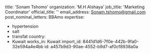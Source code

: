 title: 'Sonam Tshomo'
organization: 'M.H Alshaya'
job_title: 'Marketing Coordinator'
official_title: ''
email_address: Sonam.tshomo@gmail.com
post_nominal_letters: BBAmo
expertise:
  - hypertension
  - salt
  - transfat
country:
  - Kuwait
works_in: Kuwait
import_id: 8441d1d6-7f0e-442b-9fa0-32e594a4e4bb
id: a457b9d3-90ae-4552-b9d7-af0cf8938a0a
